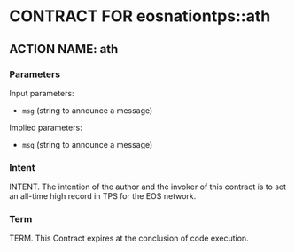 # CONTRACT FOR eosnationtps::ath

## ACTION NAME: ath

### Parameters
Input parameters:

* `msg` (string to announce a message)

Implied parameters:

* `msg` (string to announce a message)

### Intent

INTENT. The intention of the author and the invoker of this contract is to set an all-time high record in TPS for the EOS network.

### Term

TERM. This Contract expires at the conclusion of code execution.